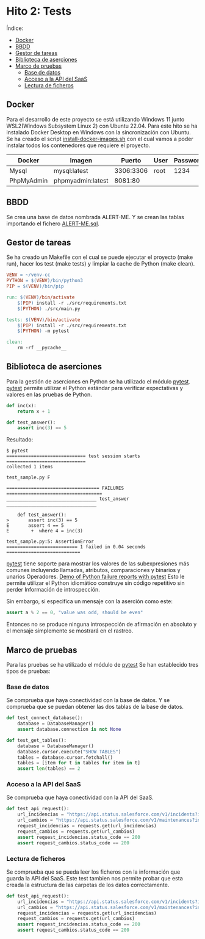 # Hito 2: Tests
Índice:
<!-- TOC -->
* [Docker](#docker)
* [BBDD](#bbdd)
* [Gestor de tareas](#gestor-de-tareas)
* [Biblioteca de aserciones](#biblioteca-de-aserciones)
* [Marco de pruebas](#marco-de-pruebas)
  * [Base de datos](#base-de-datos)
  * [Acceso a la API del SaaS](#acceso-a-la-api-del-saas)
  * [Lectura de ficheros](#lectura-de-ficheros)
<!-- TOC -->

## Docker
Para el desarrollo de este proyecto se está utilizando Windows 11 junto WSL2(Windows Subsystem Linux 2) con Ubuntu 22.04.
Para este hito se ha instalado Docker Desktop en Windows con la sincronización con Ubuntu.
Se ha creado el script [install-docker-images.sh](../../install/install-docker-images.sh) con el cual
vamos a poder instalar todos los contenedores que requiere el proyecto.

| Docker     | Imagen            | Puerto    | User | Password |
|------------|-------------------|-----------|------|----------|
| Mysql      | mysql:latest      | 3306:3306 | root | 1234     |
| PhpMyAdmin | phpmyadmin:latest | 8081:80   |      |          |

## BBDD
Se crea una base de datos nombrada ALERT-ME. Y se crean las tablas importando el fichero [ALERT-ME.sql](../../sql/ALERT-ME.sql).

## Gestor de tareas
Se ha creado un Makefile con el cual se puede ejecutar el proyecto (make run), hacer los
test (make tests) y limpiar la cache de Python (make clean).
````makefile
VENV = ~/venv-cc
PYTHON = $(VENV)/bin/python3
PIP = $(VENV)/bin/pip

run: $(VENV)/bin/activate
	$(PIP) install -r ./src/requirements.txt
	$(PYTHON) ./src/main.py

tests: $(VENV)/bin/activate
	$(PIP) install -r ./src/requirements.txt
	$(PYTHON) -m pytest

clean:
	rm -rf __pycache__
````

## Biblioteca de aserciones
Para la gestión de aserciones en Python se ha utilizado el módulo [pytest](https://docs.pytest.org/en/stable/contents.html).
[pytest](https://docs.pytest.org/en/stable/contents.html) permite utilizar el Python estándar para verificar expectativas y valores en las pruebas de Python.
````python
def inc(x):
    return x + 1

def test_answer():
    assert inc(3) == 5
````
Resultado:
````shell
$ pytest
============================= test session starts =============================
collected 1 items

test_sample.py F

================================== FAILURES ===================================
_________________________________ test_answer _________________________________

    def test_answer():
>       assert inc(3) == 5
E       assert 4 == 5
E        +  where 4 = inc(3)

test_sample.py:5: AssertionError
========================== 1 failed in 0.04 seconds ===========================
````
[pytest](https://docs.pytest.org/en/stable/contents.html) tiene soporte para mostrar los valores de las subexpresiones
más comunes incluyendo llamadas, atributos, comparaciones y binarios y unarios Operadores. 
[Demo of Python failure reports with pytest](https://docs.pytest.org/en/stable/example/reportingdemo.html#tbreportdemo)
Esto le permite utilizar el Python idiomático construye sin código repetitivo sin perder Información de introspección.

Sin embargo, si especifica un mensaje con la aserción como este:
````python
assert a % 2 == 0, "value was odd, should be even"
````
Entonces no se produce ninguna introspección de afirmación en absoluto y el mensaje simplemente se mostrará en el rastreo.

## Marco de pruebas
Para las pruebas se ha utilizado el módulo de [pytest](https://docs.pytest.org/en/stable/contents.html)
Se han establecido tres tipos de pruebas:
### Base de datos
Se comprueba que haya conectividad con la base de datos. Y se comprueba que se puedan
obtener las dos tablas de la base de datos.
````python
def test_connect_database():
    database = DatabaseManager()
    assert database.connection is not None

def test_get_tables():
    database = DatabaseManager()
    database.cursor.execute("SHOW TABLES")
    tables = database.cursor.fetchall()
    tables = [item for t in tables for item in t]
    assert len(tables) == 2
````
### Acceso a la API del SaaS
Se comprueba que haya conectividad con la API del SaaS.
````python
def test_api_request():
    url_incidencias = "https://api.status.salesforce.com/v1/incidents?instance=EU48&locale=es"
    url_cambios = "https://api.status.salesforce.com/v1/maintenances?instance=EU48"
    request_incidencias = requests.get(url_incidencias)
    request_cambios = requests.get(url_cambios)
    assert request_incidencias.status_code == 200
    assert request_cambios.status_code == 200
````

### Lectura de ficheros
Se comprueba que se pueda leer los ficheros con la información que guarda la API del SaaS. 
Este test tambien nos permite probar que esta creada la estructura de las carpetas de los 
datos correctamente.
````python
def test_api_request():
    url_incidencias = "https://api.status.salesforce.com/v1/incidents?instance=EU48&locale=es"
    url_cambios = "https://api.status.salesforce.com/v1/maintenances?instance=EU48"
    request_incidencias = requests.get(url_incidencias)
    request_cambios = requests.get(url_cambios)
    assert request_incidencias.status_code == 200
    assert request_cambios.status_code == 200
````